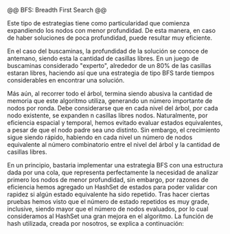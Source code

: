 @@ BFS: Breadth First Search @@

Este tipo de estrategias tiene como particularidad que comienza expandiendo los nodos
con menor profundidad. De esta manera, en caso de haber soluciones de poca profundidad,
puede resultar muy eficiente.

En el caso del buscaminas, la profundidad de la solución se conoce de antemano, siendo
esta la cantidad de casillas libres. En un juego de buscaminas considerado "experto",
alrededor de un 80% de las casillas estaran libres, haciendo así que una estrategia
de tipo BFS tarde tiempos considerables en encontrar una solución.

Más aún, al recorrer todo el árbol, termina siendo abusiva la cantidad de memoria que
este algoritmo utiliza, generando un número importante de nodos por ronda. Debe
considerarse que en cada nivel del árbol, por cada nodo existente, se expanden n
casillas libres nodos. Naturalmente, por eficiencia espacial y temporal, hemos evitado
evaluar estados equivalentes, a pesar de que el nodo padre sea uno distinto. Sin
embargo, el crecimiento sigue siendo rápido, habiendo en cada nivel un número de nodos
equivalente al número combinatorio entre el nivel del árbol y la cantidad de casillas
libres.

En un principio, bastaria implementar una estrategia BFS con una estructura dada por una
cola, que representa perfectamente la necesidad de analizar primero los nodos de menor
profundidad, sin embargo, por razones de eficiencia hemos agregado un HashSet de estados
para poder validar con rapidez si algún estado equivalente ha sido repetido. Tras hacer
ciertas pruebas hemos visto que el número de estado repetidos es muy grade, inclusive,
siendo mayor que el número de nodos evaluados, por lo cual consideramos al HashSet una
gran mejora en el algoritmo. La función de hash utilizada, creada por nosotros, se
explica a continuación:
